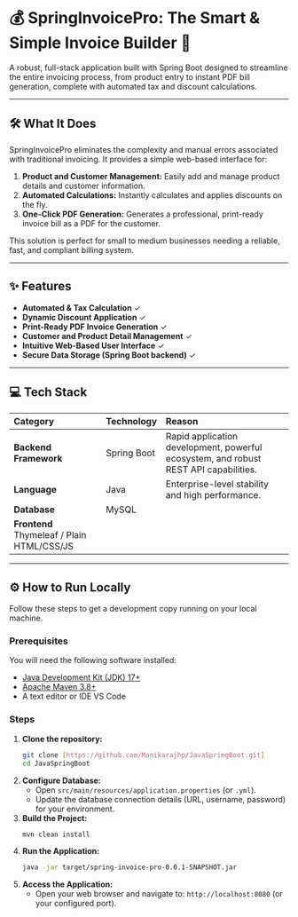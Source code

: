 # 💰 SpringInvoicePro: The Smart & Simple Invoice Builder 🚀

A robust, full-stack application built with Spring Boot designed to streamline the entire invoicing process, from product entry to instant PDF bill generation, complete with automated tax and discount calculations.

---

## 🛠️ What It Does

SpringInvoicePro eliminates the complexity and manual errors associated with traditional invoicing. It provides a simple web-based interface for:
1.  **Product and Customer Management:** Easily add and manage product details and customer information.
2.  **Automated Calculations:** Instantly calculates   and applies discounts on the fly.
3.  **One-Click PDF Generation:** Generates a professional, print-ready invoice bill as a PDF for the customer.

This solution is perfect for small to medium businesses needing a reliable, fast, and compliant billing system.

---

## ✨ Features

-   **Automated   & Tax Calculation** ✓
-   **Dynamic Discount Application** ✓
-   **Print-Ready PDF Invoice Generation** ✓
-   **Customer and Product Detail Management** ✓
-   **Intuitive Web-Based User Interface** ✓
-   **Secure Data Storage (Spring Boot backend)** ✓

---

## 💻 Tech Stack

| Category | Technology | Reason |
| :--- | :--- | :--- |
| **Backend Framework** | Spring Boot | Rapid application development, powerful ecosystem, and robust REST API capabilities. |
| **Language** | Java | Enterprise-level stability and high performance. |
| **Database** | MySQL
| **Frontend** Thymeleaf / Plain HTML/CSS/JS

---

## ⚙️ How to Run Locally

Follow these steps to get a development copy running on your local machine.

### Prerequisites

You will need the following software installed:

-   [Java Development Kit (JDK) 17+](https://www.oracle.com/java/technologies/downloads/)
-   [Apache Maven 3.8+](https://maven.apache.org/download.cgi)
-   A text editor or IDE VS Code

### Steps

1.  **Clone the repository:**
    ```bash
    git clone [https://github.com/Manikarajhp/JavaSpringBoot.git]
    cd JavaSpringBoot
    ```
2.  **Configure Database:**
    * Open `src/main/resources/application.properties` (or `.yml`).
    * Update the database connection details (URL, username, password) for your environment.
3.  **Build the Project:**
    ```bash
    mvn clean install
    ```
4.  **Run the Application:**
    ```bash
    java -jar target/spring-invoice-pro-0.0.1-SNAPSHOT.jar
    ```
5.  **Access the Application:**
    * Open your web browser and navigate to: `http://localhost:8080` (or your configured port).
